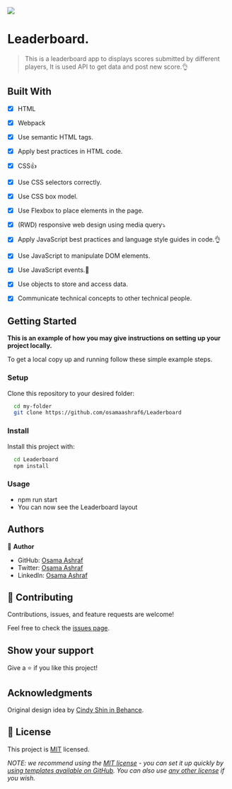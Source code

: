 ![](https://img.shields.io/badge/Microverse-blueviolet)

# Leaderboard.

> This is a leaderboard app to displays scores submitted by different players, It is used API to get data and post new score.👌




## Built With

- [x] HTML
- [x] Webpack
- [x] Use semantic HTML tags.
- [x] Apply best practices in HTML code.
- [x] CSS👍
- [x] Use CSS selectors correctly.
- [x] Use CSS box model.
- [x] Use Flexbox to place elements in the page.
- [x] (RWD) responsive web design using media query⤵️
- [x] Apply JavaScript best practices and language style guides in code.👌
- [x] Use JavaScript to manipulate DOM elements.
- [x] Use JavaScript events.💯
- [x] Use objects to store and access data.
- [x] Communicate technical concepts to other technical people.





## Getting Started

**This is an example of how you may give instructions on setting up your project locally.**


To get a local copy up and running follow these simple example steps.

### Setup

Clone this repository to your desired folder:


```sh
  cd my-folder
  git clone https://github.com/osamaashraf6/Leaderboard
```


### Install

Install this project with:
```sh
  cd Leaderboard
  npm install
```
### Usage

- npm run start
- You can now see the Leaderboard layout



## Authors

👤 **Author**

- GitHub: [Osama Ashraf](https://github.com/osamaashraf6)
- Twitter: [Osama Ashraf](https://twitter.com/OsamaAshraf578?t=l75KjrhQgK4h-vSPfgk1gA&s=08)
- LinkedIn: [Osama Ashraf](https://www.linkedin.com/in/osama-salem-2a046b203)



## 🤝 Contributing

Contributions, issues, and feature requests are welcome!

Feel free to check the [issues page](../../issues/).

## Show your support

Give a ⭐️ if you like this project!

## Acknowledgments

Original design idea by [Cindy Shin in Behance](https://www.behance.net/adagio07).


## 📝 License

This project is [MIT](./LICENSE) licensed.

_NOTE: we recommend using the [MIT license](https://choosealicense.com/licenses/mit/) - you can set it up quickly by [using templates available on GitHub](https://docs.github.com/en/communities/setting-up-your-project-for-healthy-contributions/adding-a-license-to-a-repository). You can also use [any other license](https://choosealicense.com/licenses/) if you wish._
